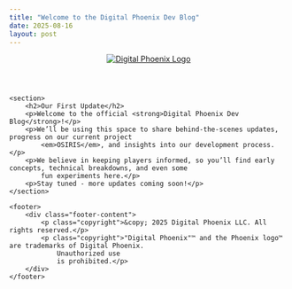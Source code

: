 ```yaml
---
title: "Welcome to the Digital Phoenix Dev Blog"
date: 2025-08-16
layout: post
---
```


<!DOCTYPE html>
<html lang="en">

<head>
    <meta charset="UTF-8" />
    <meta name="viewport" content="width=device-width, initial-scale=1.0" />
    <title>{{ page.title }} | Digital Phoenix</title>
    <link rel="icon" href="{{ '/favicon.png' | relative_url }}" type="image/png">
    <link rel="apple-touch-icon" href="{{ '/favicon.png' | relative_url }}">
    <link rel="stylesheet" href="{{ '/assets/css/style.css' | relative_url }}">
</head>

<body>
    <header>
        <a href="{{ '/' | relative_url }}">
            <img src="{{ '/assets/images/DigitalPhoenix_Logo_White.png' | relative_url }}" alt="Digital Phoenix Logo"
                class="logo" />
        </a>
    </header>

    <section>
        <h2>Our First Update</h2>
        <p>Welcome to the official <strong>Digital Phoenix Dev Blog</strong>!</p>
        <p>We’ll be using this space to share behind-the-scenes updates, progress on our current project
            <em>OSIRIS</em>, and insights into our development process.</p>
        <p>We believe in keeping players informed, so you’ll find early concepts, technical breakdowns, and even some
            fun experiments here.</p>
        <p>Stay tuned - more updates coming soon!</p>
    </section>

    <footer>
        <div class="footer-content">
            <p class="copyright">&copy; 2025 Digital Phoenix LLC. All rights reserved.</p>
            <p class="copyright">"Digital Phoenix"™ and the Phoenix logo™ are trademarks of Digital Phoenix.
                Unauthorized use
                is prohibited.</p>
        </div>
    </footer>
</body>

</html>
